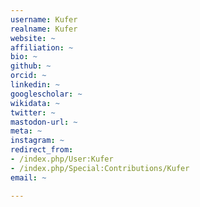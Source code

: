 ```yaml
---
username: Kufer
realname: Kufer
website: ~
affiliation: ~
bio: ~
github: ~
orcid: ~
linkedin: ~
googlescholar: ~
wikidata: ~
twitter: ~
mastodon-url: ~
meta: ~
instagram: ~
redirect_from:
- /index.php/User:Kufer
- /index.php/Special:Contributions/Kufer
email: ~

---
```

